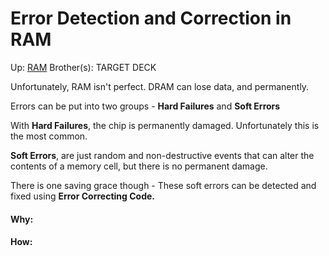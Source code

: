 # Error Detection and Correction in RAM

Up: [RAM](ram)
Brother(s):
TARGET DECK


Unfortunately, RAM isn't perfect. DRAM can lose data, and permanently. 

Errors can be put into two groups - **Hard Failures** and **Soft Errors**

With **Hard Failures**, the chip is permanently damaged. Unfortunately this is the most common.

**Soft Errors**, are just random and non-destructive events that can alter the contents of a memory cell, but there is no permanent damage.

There is one saving grace though - These soft errors can be detected and fixed using **Error Correcting Code.**



































#### Why:
#### How:










